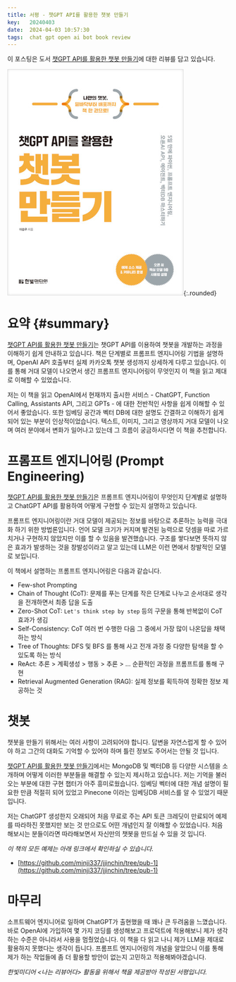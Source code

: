 ```yaml
---
title: 서평 - 챗GPT API를 활용한 챗봇 만들기
key:   20240403
date:  2024-04-03 10:57:30
tags:  chat gpt open ai bot book review
---
```


이 포스팅은 도서 [챗GPT API를 활용한 챗봇 만들기]에 대한 리뷰를 담고 있습니다.

![챗GPT API를 활용한 챗봇 만들기 표지](/assets/images/chatbot_using_chatgpt_api/cover.jpeg){:.rounded}


# 요약 {#summary}

[챗GPT API를 활용한 챗봇 만들기]는 챗GPT API를 이용하여 챗봇을 개발하는 과정을 이해하기 쉽게 안내하고 있습니다.
책은 단계별로 프롬프트 엔지니어링 기법을 설명하며, OpenAI API 호출부터 실제 카카오톡 챗봇 생성까지 상세하게 다루고 있습니다.
이를 통해 거대 모델이 나오면서 생긴 프롬프트 엔지니어링이 무엇인지 이 책을 읽고 제대로 이해할 수 있었습니다.

저는 이 책을 읽고 OpenAI에서 현재까지 출시한 서비스 - ChatGPT, Function Calling, Assistants API, 그리고 GPTs - 에 대한 전반적인 사항을 쉽게 이해할 수 있어서 좋았습니다.
또한 임베딩 공간과 벡터 DB에 대한 설명도 간결하고 이해하기 쉽게 되어 있는 부분이 인상적이었습니다.
텍스트, 이미지, 그리고 영상까지 거대 모델이 나오며 여러 분야에서 변화가 일어나고 있는데 그 흐름이 궁금하시다면 이 책을 추천합니다.

<!--more-->

# 프롬프트 엔지니어링 (Prompt Engineering)

[챗GPT API를 활용한 챗봇 만들기]은 프롬프트 엔지니어링이 무엇인지 단계별로 설명하고 ChatGPT API를 활용하여 어떻게 구현할 수 있는지 설명하고 있습니다.

프롬프트 엔지니어링이란 거대 모델이 제공되는 정보를 바탕으로 추론하는 능력을 극대화 하기 위한 방법론입니다.
언어 모델 크기가 커지며 발견된 능력으로 덧셈을 따로 가르치거나 구현하지 않았지만 이를 할 수 있음을 발견했습니다.
구조를 쌓다보면 뜻하지 않은 효과가 발생하는 것을 창발성이라고 알고 있는데 LLM은 이런 면에서 창발적인 모델로 보입니다.

이 책에서 설명하는 프롬프트 엔지니어링은 다음과 같습니다.

- Few-shot Prompting
- Chain of Thought (CoT): 문제를 푸는 단계를 작은 단계로 나누고 순서대로 생각을 전개하면서 최종 답을 도출
- Zero-Shot CoT: `Let's think step by step` 등의 구문을 통해 반복없이 CoT 효과가 생김
- Self-Consistency: CoT 여러 번 수행한 다음 그 중에서 가장 많이 나온답을 채택하는 방식
- Tree of Thoughts: DFS 및 BFS 를 통해 사고 전개 과정 중 다양한 탐색을 할 수 있도록 하는 방식
- ReAct: 추론 > 계획생성 > 행동 > 추론 > ... 순환적인 과정을 프롬프트를 통해 구현
- Retrieval Augmented Generation (RAG): 실제 정보를 획득하여 정확한 정보 제공하는 것


# 챗봇

챗봇을 만들기 위해서는 여러 사항이 고려되어야 합니다.
답변을 자연스럽게 할 수 있어야 하고 그간의 대화도 기억할 수 있어야 하며 틀린 정보도 주어서는 안될 것 입니다.

[챗GPT API를 활용한 챗봇 만들기]에서는 MongoDB 및 벡터DB 등 다양한 시스템을 소개하며 어떻게 이러한 부분들을 해결할 수 있는지 제시하고 있습니다.
저는 기억을 불러오는 부분에 대한 구현 챕터가 아주 흥미로웠습니다.
임베딩 벡터에 대한 개념 설명이 필요한 만큼 적절히 되어 있었고 Pinecone 이라는 임베딩DB 서비스를 알 수 있었기 때문입니다.

저는 ChatGPT 생성한지 오래되어 처음 무료로 주는 API 토큰 크레딧이 만료되어 예제를 따라하진 못했지만 보는 것 만으로도 어떤 개념인지 잘 이해할 수 있었습니다.
처음 해보시는 분들이라면 따라해보면서 자신만의 챗봇을 만드실 수 있을 것 입니다.

_이 책의 모든 예제는 아래 링크에서 확인하실 수 있습니다._
- [https://github.com/minji337/jjinchin/tree/pub-1](https://github.com/minji337/jjinchin/tree/pub-1)


# 마무리

소프트웨어 엔지니어로 일하며 ChatGPT가 출현했을 때 꽤나 큰 두려움을 느꼈습니다.
바로 OpenAI에 가입하여 몇 가지 코딩를 생성해보고 프로덕트에 적용해보니 제가 생각하는 수준은 아니라서 사용을 멈췄었습니다.
이 책을 다 읽고 나니 제가 LLM을 제대로 활용하지 못했다는 생각이 듭니다.
프롬프트 엔지니어링의 개념을 알았으니 이를 통해 제가 하는 작업들에 좀 더 활용할 방안이 없는지 고민하고 적용해봐야겠습니다.


*한빛미디어 \<나는 리뷰어다\> 활동을 위해서 책을 제공받아 작성된 서평입니다.*


[챗GPT API를 활용한 챗봇 만들기]: https://www.hanbit.co.kr/store/books/look.php?p_code=B7331179801
